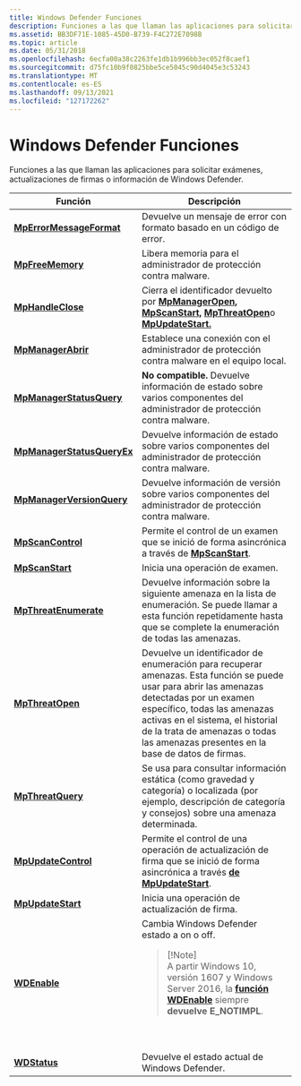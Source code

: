 ```yaml
---
title: Windows Defender Funciones
description: Funciones a las que llaman las aplicaciones para solicitar exámenes, actualizaciones de firmas o información de Windows Defender.
ms.assetid: BB3DF71E-1085-45D0-B739-F4C272E7098B
ms.topic: article
ms.date: 05/31/2018
ms.openlocfilehash: 6ecfa00a38c2263fe1db1b996bb3ec052f8caef1
ms.sourcegitcommit: d75fc10b9f0825bbe5ce5045c90d4045e3c53243
ms.translationtype: MT
ms.contentlocale: es-ES
ms.lasthandoff: 09/13/2021
ms.locfileid: "127172262"
---
```

# <a name="windows-defender-functions"></a>Windows Defender Funciones

Funciones a las que llaman las aplicaciones para solicitar exámenes, actualizaciones de firmas o información de Windows Defender.




| Función | Descripción | 
|----------|-------------|
| <a href="mperrormessageformat.md"><strong>MpErrorMessageFormat</strong></a> | Devuelve un mensaje de error con formato basado en un código de error.<br /> | 
| <a href="mpfreememory.md"><strong>MpFreeMemory</strong></a> | Libera memoria para el administrador de protección contra malware.<br /> | 
| <a href="mphandleclose.md"><strong>MpHandleClose</strong></a> | Cierra el identificador devuelto por <a href="mpmanageropen.md"><strong>MpManagerOpen,</strong></a> <a href="mpscanstart.md"><strong>MpScanStart,</strong></a> <a href="mpthreatopen.md"><strong>MpThreatOpen</strong></a>o <a href="mpupdatestart.md"><strong>MpUpdateStart.</strong></a><br /> | 
| <a href="mpmanageropen.md"><strong>MpManagerAbrir</strong></a> | Establece una conexión con el administrador de protección contra malware en el equipo local.<br /> | 
| <a href="mpmanagerstatusquery.md"><strong>MpManagerStatusQuery</strong></a> | <strong>No compatible.</strong> Devuelve información de estado sobre varios componentes del administrador de protección contra malware.<br /> | 
| <a href="mpmanagerstatusqueryex.md"><strong>MpManagerStatusQueryEx</strong></a> | Devuelve información de estado sobre varios componentes del administrador de protección contra malware.<br /> | 
| <a href="mpmanagerversionquery.md"><strong>MpManagerVersionQuery</strong></a> | Devuelve información de versión sobre varios componentes del administrador de protección contra malware.<br /> | 
| <a href="mpscancontrol.md"><strong>MpScanControl</strong></a> | Permite el control de un examen que se inició de forma asincrónica a través de <a href="mpscanstart.md"><strong>MpScanStart</strong></a>.<br /> | 
| <a href="mpscanstart.md"><strong>MpScanStart</strong></a> | Inicia una operación de examen.<br /> | 
| <a href="mpthreatenumerate.md"><strong>MpThreatEnumerate</strong></a> | Devuelve información sobre la siguiente amenaza en la lista de enumeración. Se puede llamar a esta función repetidamente hasta que se complete la enumeración de todas las amenazas.<br /> | 
| <a href="mpthreatopen.md"><strong>MpThreatOpen</strong></a> | Devuelve un identificador de enumeración para recuperar amenazas. Esta función se puede usar para abrir las amenazas detectadas por un examen específico, todas las amenazas activas en el sistema, el historial de la trata de amenazas o todas las amenazas presentes en la base de datos de firmas.<br /> | 
| <a href="mpthreatquery.md"><strong>MpThreatQuery</strong></a> | Se usa para consultar información estática (como gravedad y categoría) o localizada (por ejemplo, descripción de categoría y consejos) sobre una amenaza determinada.<br /> | 
| <a href="mpupdatecontrol.md"><strong>MpUpdateControl</strong></a> | Permite el control de una operación de actualización de firma que se inició de forma asincrónica a través <a href="mpupdatestart.md"><strong>de MpUpdateStart</strong></a>.<br /> | 
| <a href="mpupdatestart.md"><strong>MpUpdateStart</strong></a> | Inicia una operación de actualización de firma.<br /> | 
| <a href="/windows/desktop/api/Windowsdefender/nf-windowsdefender-wdenable"><strong>WDEnable</strong></a> | Cambia Windows Defender estado a on o off.<br /><blockquote>[!Note]<br />A partir Windows 10, versión 1607 y Windows Server 2016, la <a href="/windows/desktop/api/Windowsdefender/nf-windowsdefender-wdenable"><strong>función WDEnable</strong></a> siempre <strong>devuelve E_NOTIMPL</strong>.</blockquote><br /><br /> | 
| <a href="/windows/desktop/api/Windowsdefender/nf-windowsdefender-wdstatus"><strong>WDStatus</strong></a> | Devuelve el estado actual de Windows Defender.<br /> | 




 

 

 





